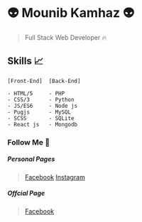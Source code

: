 # 👽️ Mounib Kamhaz 👽️
> Full Stack Web Developer 🔥

## Skills 📈
``` 
[Front-End]  [Back-End]

- HTML/5     - PHP
- CSS/3      - Python
- JS/ES6     - Node js
- Pugjs      - MySQL   
- SCSS       - SQLite
- React js   - Mongodb
```
### Follow Me 🤡
##### Personal Pages
> [Facebook](https://fb.me/mounibkamhaz)
> [Instagram](https://instagram.com/mounibkamhaz)
##### Offcial Page
> [Facebook](https://fb.me/mounibkamhazdv)
